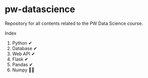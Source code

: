 # pw-datascience
Repository for all contents related to the PW Data Science course.

Index
1. Python ✔
2. Database ✔
3. Web API ✔
4. Flask ✔
5. Pandas ✔
6. Numpy 👨‍💻
